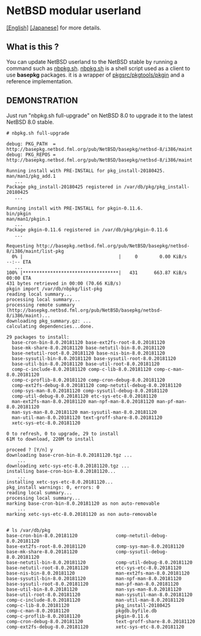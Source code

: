 # NetBSD modular userland

[[English]](doc/en/nbpkg-index.md)
[[Japanese]](doc/ja/nbpkg-index.md)
for more details. 


## What is this ?

You can update NetBSD userland to the NetBSD stable
by running a command such as
[nbpkg.sh](https://github.com/fmlorg/netbsd-modular-userland/nbpkg-client/bin/nbpkg.sh).
[nbpkg.sh](https://github.com/fmlorg/netbsd-modular-userland/nbpkg-client/bin/nbpkg.sh)
is a shell script used as a client to use **basepkg** packages.
it is a wrapper of [pkgsrc/pkgtools/pkgin](http://pkgin.net/)
and a reference implementation.



## DEMONSTRATION

Just run "nbpkg.sh full-upgrade" on NetBSD 8.0
to upgrade it to the latest NetBSD 8.0 stable.

```
# nbpkg.sh full-upgrade

debug: PKG_PATH  = http://basepkg.netbsd.fml.org/pub/NetBSD/basepkg/netbsd-8/i386/maint
debug: PKG_REPOS = http://basepkg.netbsd.fml.org/pub/NetBSD/basepkg/netbsd-8/i386/maint

Running install with PRE-INSTALL for pkg_install-20180425.
man/man1/pkg_add.1
   ...
Package pkg_install-20180425 registered in /var/db/pkg/pkg_install-20180425
   ...

Running install with PRE-INSTALL for pkgin-0.11.6.
bin/pkgin
man/man1/pkgin.1
   ...
Package pkgin-0.11.6 registered in /var/db/pkg/pkgin-0.11.6
   ...

Requesting http://basepkg.netbsd.fml.org/pub/NetBSD/basepkg/netbsd-8/i386/maint/list-pkg
  0% |                                   |     0        0.00 KiB/s    --:-- ETA
   ...
100% |***********************************|   431      663.87 KiB/s    00:00 ETA
431 bytes retrieved in 00:00 (70.66 KiB/s)
pkgin import /var/db/nbpkg/list-pkg
reading local summary...
processing local summary...
processing remote summary (http://basepkg.netbsd.fml.org/pub/NetBSD/basepkg/netbsd-8/i386/maint)...
downloading pkg_summary.gz: ...
calculating dependencies...done.

29 packages to install:
  base-cron-bin-8.0.20181120 base-ext2fs-root-8.0.20181120
  base-mk-share-8.0.20181120 base-netutil-bin-8.0.20181120
  base-netutil-root-8.0.20181120 base-nis-bin-8.0.20181120
  base-sysutil-bin-8.0.20181120 base-sysutil-root-8.0.20181120
  base-util-bin-8.0.20181120 base-util-root-8.0.20181120
  comp-c-include-8.0.20181120 comp-c-lib-8.0.20181120 comp-c-man-8.0.20181120
  comp-c-proflib-8.0.20181120 comp-cron-debug-8.0.20181120
  comp-ext2fs-debug-8.0.20181120 comp-netutil-debug-8.0.20181120
  comp-sys-man-8.0.20181120 comp-sysutil-debug-8.0.20181120
  comp-util-debug-8.0.20181120 etc-sys-etc-8.0.20181120
  man-ext2fs-man-8.0.20181120 man-npf-man-8.0.20181120 man-pf-man-8.0.20181120
  man-sys-man-8.0.20181120 man-sysutil-man-8.0.20181120
  man-util-man-8.0.20181120 text-groff-share-8.0.20181120
  xetc-sys-etc-8.0.20181120

0 to refresh, 0 to upgrade, 29 to install
61M to download, 220M to install

proceed ? [Y/n] y
downloading base-cron-bin-8.0.20181120.tgz ...
    ...
downloading xetc-sys-etc-8.0.20181120.tgz ...
installing base-cron-bin-8.0.20181120...
    ...
installing xetc-sys-etc-8.0.20181120...
pkg_install warnings: 0, errors: 0
reading local summary...
processing local summary...
marking base-cron-bin-8.0.20181120 as non auto-removable
    ...
marking xetc-sys-etc-8.0.20181120 as non auto-removable


# ls /var/db/pkg
base-cron-bin-8.0.20181120              comp-netutil-debug-8.0.20181120
base-ext2fs-root-8.0.20181120           comp-sys-man-8.0.20181120
base-mk-share-8.0.20181120              comp-sysutil-debug-8.0.20181120
base-netutil-bin-8.0.20181120           comp-util-debug-8.0.20181120
base-netutil-root-8.0.20181120          etc-sys-etc-8.0.20181120
base-nis-bin-8.0.20181120               man-ext2fs-man-8.0.20181120
base-sysutil-bin-8.0.20181120           man-npf-man-8.0.20181120
base-sysutil-root-8.0.20181120          man-pf-man-8.0.20181120
base-util-bin-8.0.20181120              man-sys-man-8.0.20181120
base-util-root-8.0.20181120             man-sysutil-man-8.0.20181120
comp-c-include-8.0.20181120             man-util-man-8.0.20181120
comp-c-lib-8.0.20181120                 pkg_install-20180425
comp-c-man-8.0.20181120                 pkgdb.byfile.db
comp-c-proflib-8.0.20181120             pkgin-0.11.6
comp-cron-debug-8.0.20181120            text-groff-share-8.0.20181120
comp-ext2fs-debug-8.0.20181120          xetc-sys-etc-8.0.20181120

```
